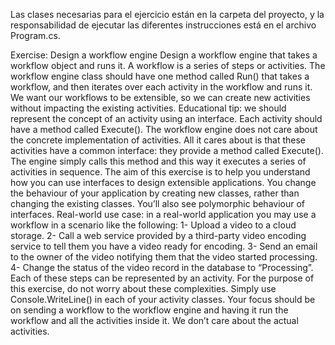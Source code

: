 Las clases necesarias para el ejercicio están en la carpeta del proyecto, y la responsabilidad de ejecutar las diferentes instrucciones está en el archivo Program.cs.

Exercise: Design a workflow engine
Design a workflow engine that takes a workflow object and runs it. A workflow is a series of steps 
or activities. The workflow engine class should have one method called Run() that takes a 
workflow, and then iterates over each activity in the workflow and runs it.
We want our workflows to be extensible, so we can create new activities without impacting the 
existing activities. 
Educational tip: we should represent the concept of an activity using an interface. Each activity 
should have a method called Execute(). The workflow engine does not care about the concrete 
implementation of activities. All it cares about is that these activities have a common interface: 
they provide a method called Execute(). The engine simply calls this method and this way it 
executes a series of activities in sequence. 
The aim of this exercise is to help you understand how you can use interfaces to design 
extensible applications. You change the behaviour of your application by creating new classes, 
rather than changing the existing classes. You’ll also see polymorphic behaviour of interfaces. 
Real-world use case: in a real-world application you may use a workflow in a scenario like the 
following:
1- Upload a video to a cloud storage. 
2- Call a web service provided by a third-party video encoding service to tell them you have a 
video ready for encoding. 
3- Send an email to the owner of the video notifying them that the video started processing. 
4- Change the status of the video record in the database to “Processing”.
Each of these steps can be represented by an activity. For the purpose of this exercise, do not 
worry about these complexities. Simply use Console.WriteLine() in each of your activity classes. 
Your focus should be on sending a workflow to the workflow engine and having it run the 
workflow and all the activities inside it. We don’t care about the actual activities.
